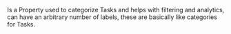 Is a Property used to categorize Tasks and helps with filtering and analytics, can have an arbitrary number of labels, these are basically like categories for Tasks.